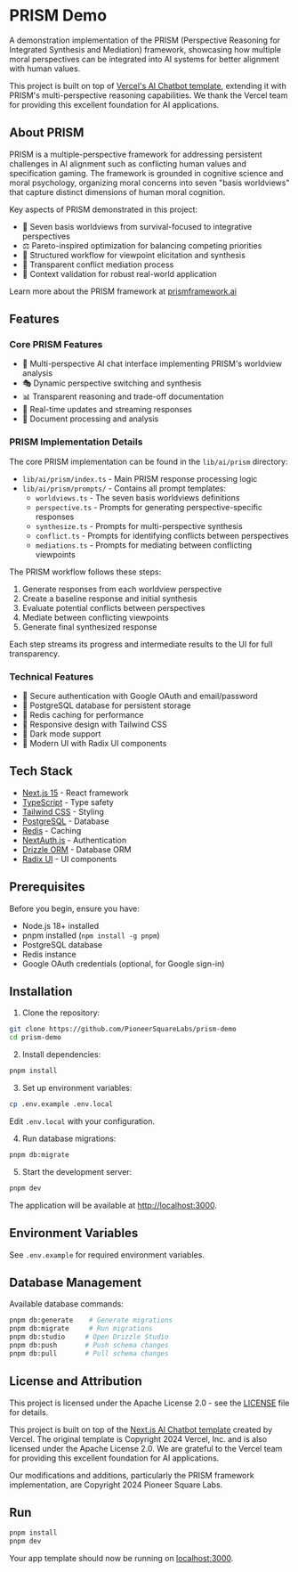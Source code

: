 # PRISM Demo

A demonstration implementation of the PRISM (Perspective Reasoning for Integrated Synthesis and Mediation) framework, showcasing how multiple moral perspectives can be integrated into AI systems for better alignment with human values.

This project is built on top of [Vercel's AI Chatbot template](https://vercel.com/templates/next.js/nextjs-ai-chatbot), extending it with PRISM's multi-perspective reasoning capabilities. We thank the Vercel team for providing this excellent foundation for AI applications.

## About PRISM

PRISM is a multiple-perspective framework for addressing persistent challenges in AI alignment such as conflicting human values and specification gaming. The framework is grounded in cognitive science and moral psychology, organizing moral concerns into seven "basis worldviews" that capture distinct dimensions of human moral cognition.

Key aspects of PRISM demonstrated in this project:
- 🧠 Seven basis worldviews from survival-focused to integrative perspectives
- ⚖️ Pareto-inspired optimization for balancing competing priorities
- 🔄 Structured workflow for viewpoint elicitation and synthesis
- 🤝 Transparent conflict mediation process
- 🎯 Context validation for robust real-world application

Learn more about the PRISM framework at [prismframework.ai](https://prismframework.ai)

## Features

### Core PRISM Features
- 🤖 Multi-perspective AI chat interface implementing PRISM's worldview analysis
- 🎭 Dynamic perspective switching and synthesis
- 📊 Transparent reasoning and trade-off documentation
- 🔄 Real-time updates and streaming responses
- 📄 Document processing and analysis

### PRISM Implementation Details
The core PRISM implementation can be found in the `lib/ai/prism` directory:

- `lib/ai/prism/index.ts` - Main PRISM response processing logic
- `lib/ai/prism/prompts/` - Contains all prompt templates:
  - `worldviews.ts` - The seven basis worldviews definitions
  - `perspective.ts` - Prompts for generating perspective-specific responses
  - `synthesize.ts` - Prompts for multi-perspective synthesis
  - `conflict.ts` - Prompts for identifying conflicts between perspectives
  - `mediations.ts` - Prompts for mediating between conflicting viewpoints

The PRISM workflow follows these steps:
1. Generate responses from each worldview perspective
2. Create a baseline response and initial synthesis
3. Evaluate potential conflicts between perspectives
4. Mediate between conflicting viewpoints
5. Generate final synthesized response

Each step streams its progress and intermediate results to the UI for full transparency.

### Technical Features
- 🔐 Secure authentication with Google OAuth and email/password
- 💾 PostgreSQL database for persistent storage
- 🚀 Redis caching for performance
- 📱 Responsive design with Tailwind CSS
- 🌙 Dark mode support
- 🎨 Modern UI with Radix UI components

## Tech Stack

- [Next.js 15](https://nextjs.org/) - React framework
- [TypeScript](https://www.typescriptlang.org/) - Type safety
- [Tailwind CSS](https://tailwindcss.com/) - Styling
- [PostgreSQL](https://www.postgresql.org/) - Database
- [Redis](https://redis.io/) - Caching
- [NextAuth.js](https://next-auth.js.org/) - Authentication
- [Drizzle ORM](https://orm.drizzle.team/) - Database ORM
- [Radix UI](https://www.radix-ui.com/) - UI components

## Prerequisites

Before you begin, ensure you have:
- Node.js 18+ installed
- pnpm installed (`npm install -g pnpm`)
- PostgreSQL database
- Redis instance
- Google OAuth credentials (optional, for Google sign-in)

## Installation

1. Clone the repository:
```bash
git clone https://github.com/PioneerSquareLabs/prism-demo
cd prism-demo
```

2. Install dependencies:
```bash
pnpm install
```

3. Set up environment variables:
```bash
cp .env.example .env.local
```
Edit `.env.local` with your configuration.

4. Run database migrations:
```bash
pnpm db:migrate
```

5. Start the development server:
```bash
pnpm dev
```

The application will be available at [http://localhost:3000](http://localhost:3000).

## Environment Variables

See `.env.example` for required environment variables.

## Database Management

Available database commands:
```bash
pnpm db:generate    # Generate migrations
pnpm db:migrate     # Run migrations
pnpm db:studio     # Open Drizzle Studio
pnpm db:push       # Push schema changes
pnpm db:pull       # Pull schema changes
```

## License and Attribution

This project is licensed under the Apache License 2.0 - see the [LICENSE](LICENSE) file for details.

This project is built on top of the [Next.js AI Chatbot template](https://vercel.com/templates/next.js/nextjs-ai-chatbot) created by Vercel. The original template is Copyright 2024 Vercel, Inc. and is also licensed under the Apache License 2.0. We are grateful to the Vercel team for providing this excellent foundation for AI applications.

Our modifications and additions, particularly the PRISM framework implementation, are Copyright 2024 Pioneer Square Labs.

## Run

```bash
pnpm install
pnpm dev
```

Your app template should now be running on [localhost:3000](http://localhost:3000/).
